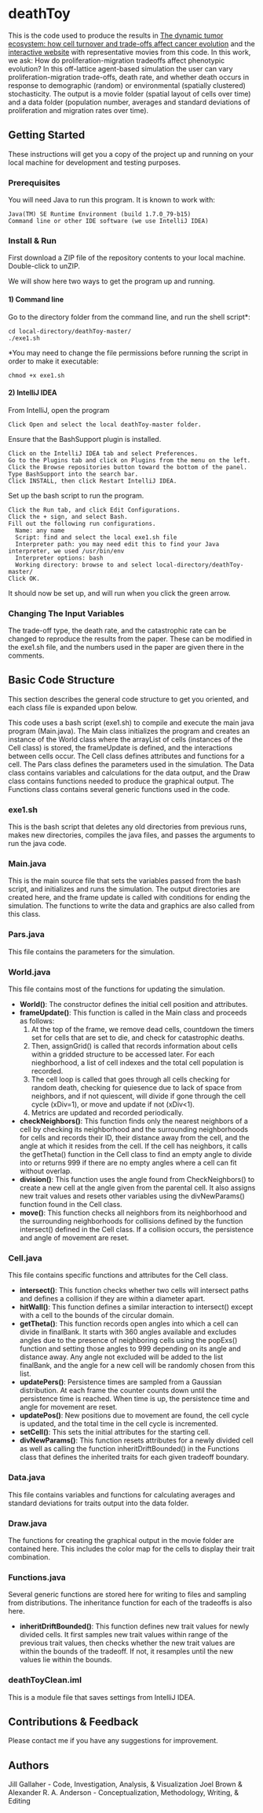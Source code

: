 # deathToy

This is the code used to produce the results in [The dynamic tumor ecosystem: how cell turnover and trade-offs affect cancer evolution](https://www.biorxiv.org/content/early/2018/02/23/270900) and the [interactive website](http://www.imomodelview.com/Publications/Gallaher/Death_Toy/Gallaher_et_al_2018.html) with representative movies from this code. In this work, we ask: How do proliferation-migration tradeoffs affect phenotypic evolution? In this off-lattice agent-based simulation the user can vary proliferation-migration trade-offs, death rate, and whether death occurs in response to demographic (random) or environmental (spatially clustered)  stochasticity. The output is a movie folder (spatial layout of cells over time) and a data folder (population number, averages and standard deviations of proliferation and migration rates over time).

## Getting Started
These instructions will get you a copy of the project up and running on your local machine for development and testing purposes.

### Prerequisites
You will need Java to run this program. It is known to work with:

```
Java(TM) SE Runtime Environment (build 1.7.0_79-b15)
Command line or other IDE software (we use IntelliJ IDEA)
```

### Install & Run

First download a ZIP file of the repository contents to your local machine. Double-click to unZIP. 

We will show here two ways to get the program up and running.

#### 1) Command line

Go to the directory folder from the command line, and run the shell script*:

```
cd local-directory/deathToy-master/
./exe1.sh
```

*You may need to change the file permissions before running the script in order to make it executable:

```
chmod +x exe1.sh
```

#### 2) IntelliJ IDEA

From IntelliJ, open the program

```
Click Open and select the local deathToy-master folder.
```

Ensure that the BashSupport plugin is installed. 

```
Click on the IntelliJ IDEA tab and select Preferences.
Go to the Plugins tab and click on Plugins from the menu on the left.
Click the Browse repositories button toward the bottom of the panel.
Type BashSupport into the search bar. 
Click INSTALL, then click Restart IntelliJ IDEA.
```

Set up the bash script to run the program.

```
Click the Run tab, and click Edit Configurations. 
Click the + sign, and select Bash.
Fill out the following run configurations.
  Name: any name
  Script: find and select the local exe1.sh file
  Interpreter path: you may need edit this to find your Java interpreter, we used /usr/bin/env
  Interpreter options: bash
  Working directory: browse to and select local-directory/deathToy-master/
Click OK.
```

It should now be set up, and will run when you click the green arrow.

### Changing The Input Variables
The trade-off type, the death rate, and the catastrophic rate can be changed to reproduce the results from the paper. These can be modified in the exe1.sh file, and the numbers used in the paper are given there in the comments.

## Basic Code Structure
This section describes the general code structure to get you oriented, and each class file is expanded upon below.

This code uses a bash script (exe1.sh) to compile and execute the main java program (Main.java). The Main class initializes the program and creates an instance of the World class where the arrayList of cells (instances of the Cell class) is stored, the frameUpdate is defined, and the interactions between cells occur. The Cell class defines attributes and functions for a cell. The Pars class defines the parameters used in the simulation. The Data class contains variables and calculations for the data output, and the Draw class contains functions needed to produce the graphical output. The Functions class contains several generic functions used in the code.

### exe1.sh
This is the bash script that deletes any old directories from previous runs, makes new directories, compiles the java files, and passes the arguments to run the java code.

### Main.java
This is the main source file that sets the variables passed from the bash script, and initializes and runs the simulation. The output directories are created here, and the frame update is called with conditions for ending the simulation. The functions to write the data and graphics are also called from this class.

### Pars.java
This file contains the parameters for the simulation.

### World.java
This file contains most of the functions for updating the simulation. 
* **World()**: The constructor defines the initial cell position and attributes.
* **frameUpdate()**: This function is called in the Main class and proceeds as follows:
  1. At the top of the frame, we remove dead cells, countdown the timers set for cells that are set to die, and check for catastrophic deaths.
  2. Then, assignGrid() is called that records information about cells within a gridded structure to be accessed later. For each nieghborhood, a list of cell indexes and the total cell population is recorded.
  3. The cell loop is called that goes through all cells checking for random death, checking for quiesence due to lack of space from neighbors, and if not quiescent, will divide if gone through the cell cycle (xDiv=1), or move and update if not (xDiv<1).
  4. Metrics are updated and recorded periodically.
* **checkNeighbors()**: This function finds only the nearest neighbors of a cell by checking its neighborhood and the surrounding neighborhoods for cells and records their ID, their distance away from the cell, and the angle at which it resides from the cell. If the cell has neighbors, it calls the getTheta() function in the Cell class to find an empty angle to divide into or returns 999 if there are no empty angles where a cell can fit without overlap.
* **division()**: This function uses the angle found from CheckNeighbors() to create a new cell at the angle given from the parental cell. It also assigns new trait values and resets other variables using the divNewParams() function found in the Cell class.
* **move()**: This function checks all neighbors from its neighborhood and the surrounding neighborhoods for collisions defined by the function intersect() defined in the Cell class. If a collision occurs, the persistence and angle of movement are reset.

### Cell.java
This file contains specific functions and attributes for the Cell class.
* **intersect()**: This function checks whether two cells will intersect paths and defines a collision if they are within a diameter apart.
* **hitWall()**: This function defines a similar interaction to intersect() except with a cell to the bounds of the circular domain.
* **getTheta()**: This function records open angles into which a cell can divide in finalBank. It starts with 360 angles available and excludes angles due to the presence of neighboring cells using the popExs() function and setting those angles to 999 depending on its angle and distance away. Any angle not excluded will be added to the list finalBank, and the angle for a new cell will be randomly chosen from this list.
* **updatePers()**: Persistence times are sampled from a Gaussian distribution. At each frame the counter counts down until the persistence time is reached. When time is up, the persistence time and angle for movement are reset.
* **updatePos()**: New positions due to movement are found, the cell cycle is updated, and the total time in the cell cycle is incremented.
* **setCell()**: This sets the initial attributes for the starting cell.
* **divNewParams()**: This function resets attributes for a newly divided cell as well as calling the function inheritDriftBounded() in the Functions class that defines the inherited traits for each given tradeoff boundary.

### Data.java
This file contains variables and functions for calculating averages and standard deviations for traits output into the data folder.

### Draw.java
The functions for creating the graphical output in the movie folder are contained here. This includes the color map for the cells to display their trait combination.

### Functions.java
Several generic functions are stored here for writing to files and sampling from distributions. The inheritance function for each of the tradeoffs is also here.
* **inheritDriftBounded()**: This function defines new trait values for newly divided cells. It first samples new trait values within range of the previous trait values, then checks whether the new trait values are within the bounds of the tradeoff. If not, it resamples until the new values lie within the bounds.

### deathToyClean.iml
This is a module file that saves settings from IntelliJ IDEA.

## Contributions & Feedback
Please contact me if you have any suggestions for improvement.

## Authors
Jill Gallaher - Code, Investigation, Analysis, & Visualization
Joel Brown & Alexander R. A. Anderson - Conceptualization, Methodology, Writing, & Editing
